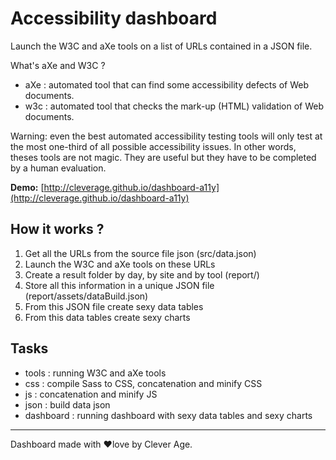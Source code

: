 # Accessibility dashboard

Launch the W3C and aXe tools on a list of URLs contained in a JSON file.

What's aXe and W3C ?
* aXe : automated tool that can find some accessibility defects of Web documents. 
* w3c : automated tool that checks the mark-up (HTML) validation of Web documents.

Warning: even the best automated accessibility testing tools will only test at the most one-third of all possible accessibility issues. In other words, theses tools are not magic. They are useful but they have to be completed by a human evaluation.

**Demo:** [http://cleverage.github.io/dashboard-a11y](http://cleverage.github.io/dashboard-a11y)

## How it works ?

1. Get all the URLs from the source file json (src/data.json)
2. Launch the W3C and aXe tools on these URLs
3. Create a result folder by day, by site and by tool (report/)
5. Store all this information in a unique JSON file (report/assets/dataBuild.json)
6. From this JSON file create sexy data tables
7. From this data tables create sexy charts

## Tasks

* tools : running W3C and aXe tools
* css : compile Sass to CSS, concatenation and minify CSS
* js : concatenation and minify JS
* json : build data json
* dashboard : running dashboard with sexy data tables and sexy charts

<hr />

Dashboard made with <span aria-hidden="true">❤</span><span class="sr-only">love</span> by Clever Age.

